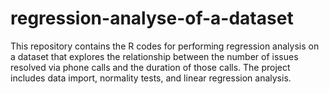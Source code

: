 # regression-analyse-of-a-dataset
This repository contains the R codes for performing regression analysis on a dataset that explores the relationship between the number of issues resolved via phone calls and the duration of those calls. The project includes data import, normality tests, and linear regression analysis.
